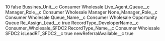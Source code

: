 <?xml version="1.0" encoding="UTF-8"?>
<CustomMetadata xmlns="http://soap.sforce.com/2006/04/metadata" xmlns:xsi="http://www.w3.org/2001/XMLSchema-instance" xmlns:xsd="http://www.w3.org/2001/XMLSchema">
    <label>10</label>
    <protected>false</protected>
    <values>
        <field>Bussines_Unit__c</field>
        <value xsi:type="xsd:string">Consumer Wholesale</value>
    </values>
    <values>
        <field>Live_Agent_Queue__c</field>
        <value xsi:nil="true"/>
    </values>
    <values>
        <field>Manager_Role__c</field>
        <value xsi:type="xsd:string">Consumer Wholesale Manager</value>
    </values>
    <values>
        <field>None_Manager_Role__c</field>
        <value xsi:type="xsd:string">Consumer Wholesale</value>
    </values>
    <values>
        <field>Queue_Name__c</field>
        <value xsi:type="xsd:string">Consumer Wholesale Opportunity Queue</value>
    </values>
    <values>
        <field>Re_Assign_Lead__c</field>
        <value xsi:type="xsd:boolean">true</value>
    </values>
    <values>
        <field>RecordType_DeveloperName__c</field>
        <value xsi:type="xsd:string">Consumer_Wholesale_SFDC2</value>
    </values>
    <values>
        <field>RecordType_Name__c</field>
        <value xsi:type="xsd:string">Consumer Wholesale SFDC2</value>
    </values>
    <values>
        <field>isLeadRT_SFDC2__c</field>
        <value xsi:type="xsd:boolean">true</value>
    </values>
    <values>
        <field>newReferralAvailable__c</field>
        <value xsi:type="xsd:boolean">true</value>
    </values>
</CustomMetadata>
